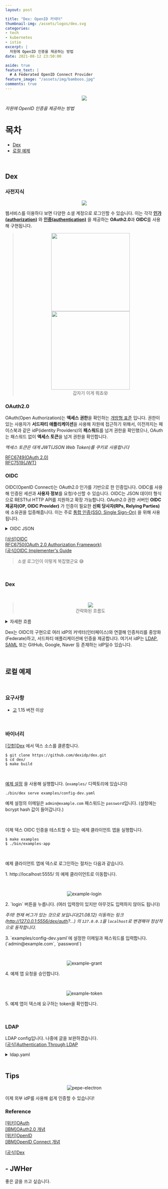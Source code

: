 ```yaml
---
layout: post

title: "Dex: OpenID 커넥터"  
thumbnail-img: /assets/logos/dex.svg
categories:
- tech
- kubernetes
- istio
excerpt: |
  자원에 OpenID 인증을 제공하는 방법
date: 2021-08-12 23:50:00 

aside: true
feature_text: |
  # A Federated OpenID Connect Provider
feature_image: "/assets/img/bamboos.jpg"
comments: true
---
```


<p align="center">
<img src="/assets/logos/dex.svg" style="max-height: 40vh;"/>
</p>

*자원에 OpenID 인증을 제공하는 방법*  


# 목차
* [Dex](#dex)
* [로컬 예제](#로컬-예제)

<!-- more -->
<br/>

## Dex  

### 사전지식

<p align="center">
<img src="/assets/img/dex/social-icons.gif" style="max-height: 40vh;"/>
</p>

웹서비스를 이용하다 보면 다양한 소셜 계정으로 로그인할 수 있습니다.
이는 각각 **[인가(authorization)](https://ko.wikipedia.org/wiki/%EC%9D%B8%EA%B0%80)**
와 **[인증(authentication)](https://ko.wikipedia.org/wiki/%EC%9D%B8%EC%A6%9D)**
을 제공하는 **OAuth2.0**과 **OIDC**를 사용해 구현됩니다.

> <div align="center">
> <img src="/assets/logos/Oauth.svg" style="height: 26vmin;"/>
> <img src="/assets/logos/OpenID.svg" style="height: 26vmin;"/><br/>
> 갑자기 이게 뭐죠😵
> </div>

### OAuth2.0  
OAuth(Open Authorization)는 **엑세스 권한**을 확인하는 [개방형 표준](https://ko.wikipedia.org/wiki/%EA%B0%9C%EB%B0%A9%ED%98%95_%ED%91%9C%EC%A4%80) 입니다.
권한이 있는 사용자가 **서드파티 애플리케이션**을 사용해 자원에 접근하기 위해서,
이전까지는 페이스북과 같은 idP(identity Providers)의 **패스워드**를 넘겨 권한을 확인했으나,
OAuth는 패스워드 없이 **엑세스 토큰**을 넘겨 권한을 확인합니다.  
  
*엑세스 토큰은 대게 JWT(JSON Web Token)를 쿠키로 사용합니다*  

[RFC6749(OAuth 2.0)](https://www.ietf.org/rfc/rfc6749.txt)  
[RFC7519(JWT)](https://www.ietf.org/rfc/rfc7519.txt)  

### OIDC  
OIDC(OpenID Connect)는 OAuth2.0 인가를 기반으로 한 인증입니다.
OIDC를 사용해 인증된 세션과 **사용자 정보**를 요청/수신할 수 있습니다.
OIDC는 JSON 데이터 형식으로 RESTful HTTP API를 지원하고 확장 가능합니다.
OAuth2.0 권한 서버인 **OIDC 제공자(OP, OIDC Provider)** 가
인증이 필요한 **신뢰 당사자(RPs, Relying Parties)** 에 소유권을 입증해줍니다.
이는 주로 [통합 인증(SSO, Single Sign-On)](https://ko.wikipedia.org/wiki/%ED%86%B5%ED%95%A9_%EC%9D%B8%EC%A6%9D)
을 위해 사용됩니다.

<details markdown="1">
<summary>OIDC JSON</summary>

```json
{
  "iss": "http://127.0.0.1:5556/dex",
  "sub": "CgcyMzQyNzQ5EgZnaXRodWI",
  "aud": "example-app",
  "exp": 1492882042,
  "iat": 1492795642,
  "at_hash": "bi96gOXZShvlWYtal9Eqiw",
  "email": "jane.doe@coreos.com",
  "email_verified": true,
  "groups": [
    "admins",
    "developers"
  ],
  "name": "Jane Doe"
}
```
</details>
  
[[삼성]OIDC](https://www.samsungsds.com/kr/insights/oidc.html)  
[RFC6750(OAuth 2.0 Authorization Framework)](https://www.ietf.org/rfc/rfc6750.txt)  
[[공식]OIDC Implementer's Guide](https://openid.net/specs/openid-connect-basic-1_0.html#CodeFlow)  

> 소셜 로그인이 이렇게 복잡했군요 😅

<br/>

### Dex
<br/>

> <p align="center">
> <img src="/assets/img/dex/dex-workflow.png" style="max-height: 40vh;"><br/>
> 간략화된 흐름도
> </p>
<details markdown="1">
<summary>자세한 흐름</summary>
<p align="center">
<img src="/assets/img/dex/oidc_authservice_sequence_diagram.svg" alt="oidc_authservice_sequence_diagram" style="max-height: 100vh;"/>
</p>

쿠버네티스에서 동작하는 흐름입니다.  
라우터로 Istio를 사용하고 인증 시스템이 완전히 없는 Client App 사이에 미들웨어로 AuthService가 들어갑니다.
</details>

Dex는 OIDC의 구현으로 여러 idP의 커넥터(인터페이스)와 연결해 인증처리를 중앙화(Federate)하고,
서드파티 애플리케이션에 인증을 제공합니다.
여기서 idP는 [LDAP](https://ko.wikipedia.org/wiki/LDAP),
[SAML](https://ko.wikipedia.org/wiki/SAML) 또는 GitHub, Google, Naver 등 존재하는 idP일수 있습니다.

<br/>

## 로컬 예제
<br/>

### 요구사항
* [고](https://jwher.github.io/golang-setup) 1.15 버전 이상
<!-- * 또는 [도커](https://jwher.github.io/install-docker) -->
<br/>

### 바이너리

[[깃헙]Dex](https://github.com/dexidp/dex) 에서 덱스 소스를 클론합니다.
```shell
$ git clone https://github.com/dexidp/dex.git
$ cd dex/
$ make build
```
<br/>

[예제 설정](https://github.com/dexidp/dex/blob/master/examples/config-dev.yaml)
을 사용해 실행합니다. (`examples/` 디렉토리에 있습니다)
```shell
./bin/dex serve examples/config-dev.yaml
```
예제 설정의 이메일은 `admin@example.com` 패스워드는 `password`입니다.
(설청에는 bcrypt hash 값이 들어갑니다.)  

<br/>

이제 덱스 OIDC 인증을 테스트할 수 있는 예제 클라이언트 앱을 실행합니다.
```shell
$ make examples
$ ./bin/examples-app
```
<br/>

예제 클라이언트 앱에 덱스로 로그인하는 절차는 다음과 같습니다.
<p>1. http://localhost:5555/ 의 예제 클라이언트로 이동합니다.</p>  
<br/>
<p align="center">
<img src="/assets/img/dex/example-login.png" alt="example-login" style="max-height: 40vh;"/>
</p>
<p>2. `login` 버튼을 누릅니다. (여러 입력창이 있지만 아무것도 입력하지 않아도 됩니다)</p>

*주의! 현재 버그가 있는 것으로 보입니다(21.08.12) 이동하는 링크
(http://127.0.0.1:5556/dex/auth?...)
의 `127.0.0.1`을 `localhost`로 변경해야 정상적으로 동작합니다.*
<br/>
<p markdown="1">3. `examples/config-dev.yaml`에 설정한 이메일과 패스워드를 입력합니다. (`admin@example.com`, `password`)</p>
<br/>
<p align="center">
<img src="/assets/img/dex/example-grant.png" alt="example-grant" style="max-height: 40vh;"/>
</p>
<p>4. 예제 앱 요청을 승인합니다.</p>
<br/>
<p align="center">
<img src="/assets/img/dex/example-token.png" alt="example-token" style="max-height: 40vh;"/>
</p>
<p>5. 예제 앱이 덱스에 요구하는 token을 확인합니다.</p>
<br/>

### LDAP

LDAP config입니다. 나중에 글을 보완하겠습니다.  
[[공식]Authentication Through LDAP](https://dexidp.io/docs/connectors/ldap/)
<details markdown="1">
<summary>ldap.yaml</summary>

```yaml
issuer: http://127.0.0.1:5556/dex
storage:
  type: sqlite3
  config:
    file: examples/dex.db
web:
  http: 0.0.0.0:5556

connectors:
- type: ldap
  name: OpenLDAP
  id: ldap
  config:
    # The following configurations seem to work with OpenLDAP:
    #
    # 1) Plain LDAP, without TLS:
    host: your-ldap-address:389
    insecureNoSSL: true
    
    # 2) LDAPS without certificate validation:
    #host: localhost:636
    #insecureNoSSL: false
    #insecureSkipVerify: true
  
    # 3) LDAPS with certificate validation:
    #host: YOUR-HOSTNAME:636
    #insecureNoSSL: false
    #insecureSkipVerify: false
    #rootCAData: 'CERT'
    # ...where CERT="$( base64 -w 0 your-cert.crt )"

    # This would normally be a read-only user.
    bindDN: cn="",dc="",dc="",dc=""
    bindPW: your-password

    # dex UI에 보여지는 입력창
    usernamePrompt: Username

    userSearch:
      baseDN: ou="",dc="",dc="",dc=""
      #filter: "(objectClass=person)"
      # LDAP 조회시 사용되는 ID
      username: uid
      # "DN" (case sensitive) is a special attribute name. It indicates that
      # this value should be taken from the entity's DN not an attribute on
      # the entity.
      idAttr: uid
      emailAttr: mail
      nameAttr: gecos

      #groupSearch:
      #baseDN: ou=Groups,dc=example,dc=org
      #filter: "(objectClass=groupOfNames)"

      #userMatchers:
        # A user is a member of a group when their DN matches
        # the value of a "member" attribute on the group entity.
        #- userAttr: DN
        #groupAttr: member

      # The group name should be the "cn" value.
      #nameAttr: cn

staticClients:
- id: example-app
  redirectURIs:
  - 'http://127.0.0.1:5555/callback'
  name: 'Example App'
  secret: ZXhhbXBsZS1hcHAtc2VjcmV0
```
</details>
<br/>

## Tips

<p align="center">
<img src="/assets/img/pepe-electron.gif" alt="pepe-electron" style="max-height: 40vh;"/>
</p>

이제 외부 idP를 사용해 쉽게 인증할 수 있습니다!

### Reference  

[[위키]OAuth](https://en.wikipedia.org/wiki/OAuth)  
[[IBM]OAuth2.0 개념](https://www.ibm.com/docs/ko/sva/9.0.7?topic=SSPREK_9.0.7/com.ibm.isam.doc/config/concept/con_oauth_20_concepts.html#con_oauth_20_concepts)  
[[위키]OpenID](https://en.wikipedia.org/wiki/OpenID#OpenID_Connect_(OIDC))  
[[IBM]OpenID Connect 개념](https://www.ibm.com/docs/ko/sva/9.0.7?topic=concepts-openid-connect)   

[[공식]Dex](https://dexidp.io/)  

## - JWHer  
좋은 글을 쓰고 싶습니다.

<!-- update log -->
<!--
본문에 추가할 내용을 적는다.
https://lcc3108.github.io/articles/2020-12/Istio+Dex-%EC%9D%B8%EC%A6%9D#dex

-->
